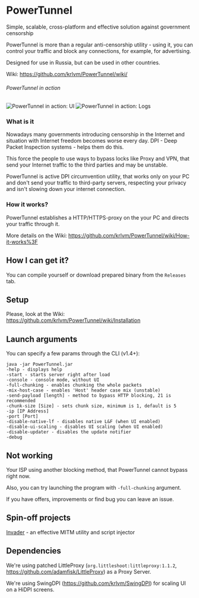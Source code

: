 # PowerTunnel
Simple, scalable, cross-platform and effective solution against government censorship

PowerTunnel is more than a regular anti-censorship utility - using it, you can control your traffic and block any connections, for example, for advertising.

Designed for use in Russia, but can be used in other countries.

Wiki: https://github.com/krlvm/PowerTunnel/wiki/

###### PowerTunnel in action
![PowerTunnel in action: UI](https://raw.githubusercontent.com/krlvm/PowerTunnel/master/ui.png "User Interface")
![PowerTunnel in action: Logs](https://raw.githubusercontent.com/krlvm/PowerTunnel/master/log.png "Logs")

### What is it
Nowadays many governments introducing censorship in the Internet and situation with Internet freedom becomes worse every day. DPI - Deep Packet Inspection systems - helps them do this.

This force the people to use ways to bypass locks like Proxy and VPN, that send your Internet traffic to the third parties and may be unstable.

PowerTunnel is active DPI circumvention utility, that works only on your PC and don't send your traffic to third-party servers, respecting your privacy and isn't slowing down your internet connection.

### How it works?
PowerTunnel establishes a HTTP/HTTPS-proxy on the your PC and directs your traffic through it.

More details on the Wiki: https://github.com/krlvm/PowerTunnel/wiki/How-it-works%3F

## How I can get it?
You can compile yourself or download prepared binary from the `Releases` tab.

## Setup
Please, look at the Wiki: https://github.com/krlvm/PowerTunnel/wiki/Installation

## Launch arguments
You can specify a few params through the CLI (v1.4+):

```
java -jar PowerTunnel.jar
-help - displays help
-start - starts server right after load
-console - console mode, without UI
-full-chunking - enables chunking the whole packets
-mix-host-case - enables 'Host' header case mix (unstable)
-send-payload [length] - method to bypass HTTP blocking, 21 is recommended
-chunk-size [Size] - sets chunk size, minimum is 1, default is 5
-ip [IP Address]
-port [Port]
-disable-native-lf - disables native L&F (when UI enabled)
-disable-ui-scaling - disables UI scaling (when UI enabled)
-disable-updater - disables the update notifier
-debug
```

## Not working
Your ISP using another blocking method, that PowerTunnel cannot bypass right now.

Also, you can try launching the program with `-full-chunking` argument.

If you have offers, improvements or find bug you can leave an issue.

## Spin-off projects
[Invader](https://github.com/krlvm/Invader) - an effective MITM utility and script injector

## Dependencies
We're using patched LittleProxy (`org.littleshoot:littleproxy:1.1.2`, https://github.com/adamfisk/LittleProxy) as a Proxy Server.

We're using SwingDPI (https://github.com/krlvm/SwingDPI) for scaling UI on a HiDPI screens.

